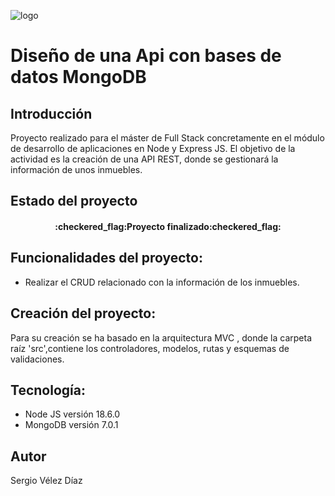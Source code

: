 ![logo](https://cdn-images-1.medium.com/max/1017/1*ay9nx1XdZ3AOzx5Ev8xJEg.png)

# Diseño de una Api con bases de datos MongoDB

## Introducción

Proyecto realizado para el máster de Full Stack concretamente en el módulo de desarrollo de aplicaciones en Node y Express JS. El objetivo de la actividad es la creación de una API REST, donde se gestionará la información de unos inmuebles.

## Estado del proyecto

<h4 align="center">
:checkered_flag:Proyecto finalizado:checkered_flag:
</h4>

## Funcionalidades del proyecto:

- Realizar el CRUD relacionado con la información de los inmuebles.

## Creación del proyecto:

Para su creación se ha basado en la arquitectura MVC , donde la carpeta raíz 'src',contiene los controladores, modelos, rutas y esquemas de validaciones.

## Tecnología:

- Node JS versión 18.6.0
- MongoDB versión 7.0.1

## Autor

Sergio Vélez Díaz
